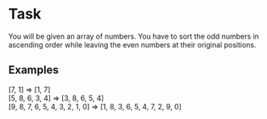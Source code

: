 # Task
You will be given an array of numbers. You have to sort the odd numbers in ascending order while leaving the even numbers at their original positions.

## Examples
[7, 1]  =>  [1, 7]  
[5, 8, 6, 3, 4]  =>  [3, 8, 6, 5, 4]  
[9, 8, 7, 6, 5, 4, 3, 2, 1, 0]  =>  [1, 8, 3, 6, 5, 4, 7, 2, 9, 0]  